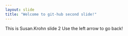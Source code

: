 ```yaml
---
layout: slide
title: "Welcome to git-hub second slide!"
---
```

This is Susan.Krohn slide 2
Use the left arrow to go back!
